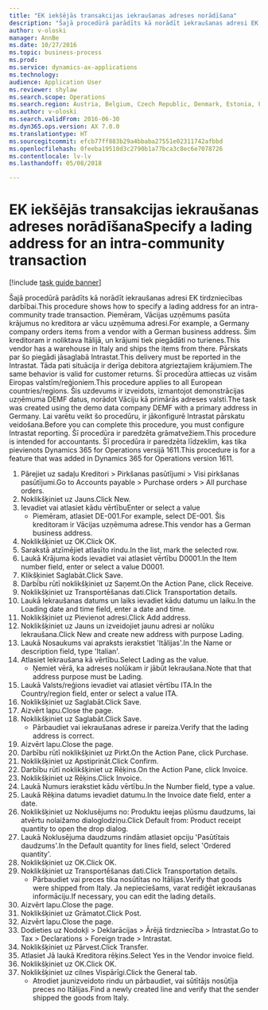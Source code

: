 ```yaml
--- 
title: "EK iekšējās transakcijas iekraušanas adreses norādīšana"
description: "Šajā procedūrā parādīts kā norādīt iekraušanas adresi EK tirdzniecības darbībai."
author: v-oloski
manager: AnnBe
ms.date: 10/27/2016
ms.topic: business-process
ms.prod: 
ms.service: dynamics-ax-applications
ms.technology: 
audience: Application User
ms.reviewer: shylaw
ms.search.scope: Operations
ms.search.region: Austria, Belgium, Czech Republic, Denmark, Estonia, Finland, France, Germany, Hungary, Ireland, Italy, Latvia, Lithuania, Netherlands, Poland, Spain, Sweden, United Kingdom
ms.author: v-oloski
ms.search.validFrom: 2016-06-30
ms.dyn365.ops.version: AX 7.0.0
ms.translationtype: HT
ms.sourcegitcommit: efcb77ff883b29a4bbaba27551e02311742afbbd
ms.openlocfilehash: 0feeba19510d3c2790b1a77bca3c8ec6e7078726
ms.contentlocale: lv-lv
ms.lasthandoff: 05/08/2018

---
```

# <a name="specify-a-lading-address-for-an-intra-community-transaction"></a><span data-ttu-id="f928a-103">EK iekšējās transakcijas iekraušanas adreses norādīšana</span><span class="sxs-lookup"><span data-stu-id="f928a-103">Specify a lading address for an intra-community transaction</span></span>

[!include [task guide banner](../../includes/task-guide-banner.md)]

<span data-ttu-id="f928a-104">Šajā procedūrā parādīts kā norādīt iekraušanas adresi EK tirdzniecības darbībai.</span><span class="sxs-lookup"><span data-stu-id="f928a-104">This procedure shows how to specify a lading address for an intra-community trade transaction.</span></span> <span data-ttu-id="f928a-105">Piemēram, Vācijas uzņēmums pasūta krājumus no kreditora ar vācu uzņēmuma adresi.</span><span class="sxs-lookup"><span data-stu-id="f928a-105">For example, a Germany company orders items from a vendor with a German business address.</span></span> <span data-ttu-id="f928a-106">Šim kreditoram ir noliktava Itālijā, un krājumi tiek piegādāti no turienes.</span><span class="sxs-lookup"><span data-stu-id="f928a-106">This vendor has a warehouse in Italy and ships the items from there.</span></span> <span data-ttu-id="f928a-107">Pārskats par šo piegādi jāsaglabā Intrastat.</span><span class="sxs-lookup"><span data-stu-id="f928a-107">This delivery must be reported in the Intrastat.</span></span> <span data-ttu-id="f928a-108">Tāda pati situācija ir derīga debitora atgrieztajiem krājumiem.</span><span class="sxs-lookup"><span data-stu-id="f928a-108">The same behavior is valid for customer returns.</span></span>
<span data-ttu-id="f928a-109">Šī procedūra attiecas uz visām Eiropas valstīm/reģioniem.</span><span class="sxs-lookup"><span data-stu-id="f928a-109">This procedure applies to all European countries/regions.</span></span> <span data-ttu-id="f928a-110">Šis uzdevums ir izveidots, izmantojot demonstrācijas uzņēmuma DEMF datus, norādot Vāciju kā primārās adreses valsti.</span><span class="sxs-lookup"><span data-stu-id="f928a-110">The task was created using the demo data company DEMF with a primary address in Germany.</span></span> <span data-ttu-id="f928a-111">Lai varētu veikt šo procedūru, ir jākonfigurē Intrastat pārskatu veidošana.</span><span class="sxs-lookup"><span data-stu-id="f928a-111">Before you can complete this procedure, you must configure Intrastat reporting.</span></span> <span data-ttu-id="f928a-112">Šī procedūra ir paredzēta grāmatvežiem.</span><span class="sxs-lookup"><span data-stu-id="f928a-112">This procedure is intended for accountants.</span></span> <span data-ttu-id="f928a-113">Šī procedūra ir paredzēta līdzeklim, kas tika pievienots Dynamics 365 for Operations versijā 1611.</span><span class="sxs-lookup"><span data-stu-id="f928a-113">This procedure is for a feature that was added in Dynamics 365 for Operations version 1611.</span></span>

1. <span data-ttu-id="f928a-114">Pārejiet uz sadaļu Kreditori > Pirkšanas pasūtījumi > Visi pirkšanas pasūtījumi.</span><span class="sxs-lookup"><span data-stu-id="f928a-114">Go to Accounts payable > Purchase orders > All purchase orders.</span></span>
2. <span data-ttu-id="f928a-115">Noklikšķiniet uz Jauns.</span><span class="sxs-lookup"><span data-stu-id="f928a-115">Click New.</span></span>
3. <span data-ttu-id="f928a-116">Ievadiet vai atlasiet kādu vērtību</span><span class="sxs-lookup"><span data-stu-id="f928a-116">Enter or select a value</span></span>
    * <span data-ttu-id="f928a-117">Piemēram, atlasiet DE-001.</span><span class="sxs-lookup"><span data-stu-id="f928a-117">For example, select DE-001.</span></span> <span data-ttu-id="f928a-118">Šis kreditoram ir Vācijas uzņēmuma adrese.</span><span class="sxs-lookup"><span data-stu-id="f928a-118">This vendor has a German business address.</span></span>  
4. <span data-ttu-id="f928a-119">Noklikšķiniet uz OK.</span><span class="sxs-lookup"><span data-stu-id="f928a-119">Click OK.</span></span>
5. <span data-ttu-id="f928a-120">Sarakstā atzīmējiet atlasīto rindu.</span><span class="sxs-lookup"><span data-stu-id="f928a-120">In the list, mark the selected row.</span></span>
6. <span data-ttu-id="f928a-121">Laukā Krājuma kods ievadiet vai atlasiet vērtību D0001.</span><span class="sxs-lookup"><span data-stu-id="f928a-121">In the Item number field, enter or select a value D0001.</span></span>
7. <span data-ttu-id="f928a-122">Klikšķiniet Saglabāt.</span><span class="sxs-lookup"><span data-stu-id="f928a-122">Click Save.</span></span>
8. <span data-ttu-id="f928a-123">Darbību rūtī noklikšķiniet uz Saņemt.</span><span class="sxs-lookup"><span data-stu-id="f928a-123">On the Action Pane, click Receive.</span></span>
9. <span data-ttu-id="f928a-124">Noklikšķiniet uz Transportēšanas dati.</span><span class="sxs-lookup"><span data-stu-id="f928a-124">Click Transportation details.</span></span>
10. <span data-ttu-id="f928a-125">Laukā Iekraušanas datums un laiks ievadiet kādu datumu un laiku.</span><span class="sxs-lookup"><span data-stu-id="f928a-125">In the Loading date and time field, enter a date and time.</span></span>
11. <span data-ttu-id="f928a-126">Noklikšķiniet uz Pievienot adresi.</span><span class="sxs-lookup"><span data-stu-id="f928a-126">Click Add address.</span></span>
12. <span data-ttu-id="f928a-127">Noklikšķiniet uz Jauns un izveidojiet jaunu adresi ar nolūku Iekraušana.</span><span class="sxs-lookup"><span data-stu-id="f928a-127">Click New and create new address with purpose Lading.</span></span>
13. <span data-ttu-id="f928a-128">Laukā Nosaukums vai apraksts ierakstiet 'Itālijas'.</span><span class="sxs-lookup"><span data-stu-id="f928a-128">In the Name or description field, type 'Italian'.</span></span>
14. <span data-ttu-id="f928a-129">Atlasiet Iekraušana kā vērtību.</span><span class="sxs-lookup"><span data-stu-id="f928a-129">Select Lading as the value.</span></span>
    * <span data-ttu-id="f928a-130">Ņemiet vērā, ka adreses nolūkam ir jābūt Iekraušana.</span><span class="sxs-lookup"><span data-stu-id="f928a-130">Note that that address purpose must be Lading.</span></span>  
15. <span data-ttu-id="f928a-131">Laukā Valsts/reģions ievadiet vai atlasiet vērtību ITA.</span><span class="sxs-lookup"><span data-stu-id="f928a-131">In the Country/region field, enter or select a value ITA.</span></span>
16. <span data-ttu-id="f928a-132">Noklikšķiniet uz Saglabāt.</span><span class="sxs-lookup"><span data-stu-id="f928a-132">Click Save.</span></span>
17. <span data-ttu-id="f928a-133">Aizvērt lapu.</span><span class="sxs-lookup"><span data-stu-id="f928a-133">Close the page.</span></span>
18. <span data-ttu-id="f928a-134">Noklikšķiniet uz Saglabāt.</span><span class="sxs-lookup"><span data-stu-id="f928a-134">Click Save.</span></span>
    * <span data-ttu-id="f928a-135">Pārbaudiet vai iekraušanas adrese ir pareiza.</span><span class="sxs-lookup"><span data-stu-id="f928a-135">Verify that the lading address is correct.</span></span>  
19. <span data-ttu-id="f928a-136">Aizvērt lapu.</span><span class="sxs-lookup"><span data-stu-id="f928a-136">Close the page.</span></span>
20. <span data-ttu-id="f928a-137">Darbību rūtī noklikšķiniet uz Pirkt.</span><span class="sxs-lookup"><span data-stu-id="f928a-137">On the Action Pane, click Purchase.</span></span>
21. <span data-ttu-id="f928a-138">Noklikšķiniet uz Apstiprināt.</span><span class="sxs-lookup"><span data-stu-id="f928a-138">Click Confirm.</span></span>
22. <span data-ttu-id="f928a-139">Darbību rūtī noklikšķiniet uz Rēķins.</span><span class="sxs-lookup"><span data-stu-id="f928a-139">On the Action Pane, click Invoice.</span></span>
23. <span data-ttu-id="f928a-140">Noklikšķiniet uz Rēķins.</span><span class="sxs-lookup"><span data-stu-id="f928a-140">Click Invoice.</span></span>
24. <span data-ttu-id="f928a-141">Laukā Numurs ierakstiet kādu vērtību.</span><span class="sxs-lookup"><span data-stu-id="f928a-141">In the Number field, type a value.</span></span>
25. <span data-ttu-id="f928a-142">Laukā Rēķina datums ievadiet datumu.</span><span class="sxs-lookup"><span data-stu-id="f928a-142">In the Invoice date field, enter a date.</span></span>
26. <span data-ttu-id="f928a-143">Noklikšķiniet uz Noklusējums no: Produktu ieejas plūsmu daudzums, lai atvērtu nolaižamo dialoglodziņu.</span><span class="sxs-lookup"><span data-stu-id="f928a-143">Click Default from: Product receipt quantity to open the drop dialog.</span></span>
27. <span data-ttu-id="f928a-144">Laukā Noklusējuma daudzums rindām atlasiet opciju 'Pasūtītais daudzums'.</span><span class="sxs-lookup"><span data-stu-id="f928a-144">In the Default quantity for lines field, select 'Ordered quantity'.</span></span>
28. <span data-ttu-id="f928a-145">Noklikšķiniet uz OK.</span><span class="sxs-lookup"><span data-stu-id="f928a-145">Click OK.</span></span>
29. <span data-ttu-id="f928a-146">Noklikšķiniet uz Transportēšanas dati.</span><span class="sxs-lookup"><span data-stu-id="f928a-146">Click Transportation details.</span></span>
    * <span data-ttu-id="f928a-147">Pārbaudiet vai preces tika nosūtītas no Itālijas.</span><span class="sxs-lookup"><span data-stu-id="f928a-147">Verify that goods were shipped from Italy.</span></span> <span data-ttu-id="f928a-148">Ja nepieciešams, varat rediģēt iekraušanas informāciju.</span><span class="sxs-lookup"><span data-stu-id="f928a-148">If necessary, you can edit the lading details.</span></span>  
30. <span data-ttu-id="f928a-149">Aizvērt lapu.</span><span class="sxs-lookup"><span data-stu-id="f928a-149">Close the page.</span></span>
31. <span data-ttu-id="f928a-150">Noklikšķiniet uz Grāmatot.</span><span class="sxs-lookup"><span data-stu-id="f928a-150">Click Post.</span></span>
32. <span data-ttu-id="f928a-151">Aizvērt lapu.</span><span class="sxs-lookup"><span data-stu-id="f928a-151">Close the page.</span></span>
33. <span data-ttu-id="f928a-152">Dodieties uz Nodokļi > Deklarācijas > Ārējā tirdzniecība > Intrastat.</span><span class="sxs-lookup"><span data-stu-id="f928a-152">Go to Tax > Declarations > Foreign trade > Intrastat.</span></span>
34. <span data-ttu-id="f928a-153">Noklikšķiniet uz Pārvest.</span><span class="sxs-lookup"><span data-stu-id="f928a-153">Click Transfer.</span></span>
35. <span data-ttu-id="f928a-154">Atlasiet Jā laukā Kreditora rēķins.</span><span class="sxs-lookup"><span data-stu-id="f928a-154">Select Yes in the Vendor invoice field.</span></span>
36. <span data-ttu-id="f928a-155">Noklikšķiniet uz OK.</span><span class="sxs-lookup"><span data-stu-id="f928a-155">Click OK.</span></span>
37. <span data-ttu-id="f928a-156">Noklikšķiniet uz cilnes Vispārīgi.</span><span class="sxs-lookup"><span data-stu-id="f928a-156">Click the General tab.</span></span>
    * <span data-ttu-id="f928a-157">Atrodiet jaunizveidoto rindu un pārbaudiet, vai sūtītājs nosūtīja preces no Itālijas.</span><span class="sxs-lookup"><span data-stu-id="f928a-157">Find a newly created line and verify that the sender shipped the goods from Italy.</span></span>  


